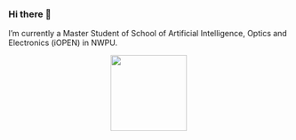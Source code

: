 ### Hi there 👋

<!--
**lyongo/lyongo** is a ✨ _special_ ✨ repository because its `README.md` (this file) appears on your GitHub profile.

Here are some ideas to get you started:


- 🔭 I’m currently working on ...
- 🌱 I’m currently learning ...
- 👯 I’m looking to collaborate on ...
- 🤔 I’m looking for help with ...
- 💬 Ask me about ...
- 📫 How to reach me: ...
- 😄 Pronouns: ...
- ⚡ Fun fact: ...
-->
I’m currently a Master Student of School of Artificial Intelligence, Optics and Electronics (iOPEN) in NWPU.
<div align="center"> 
  <img height="137px" src="https://github-readme-stats.vercel.app/api?username=lyongo&hide_title=true&hide_border=true&show_icons=trueline_height=21&text_color=000&icon_color=000&bg_color=0,&theme=graywhite" /> 

</div>
